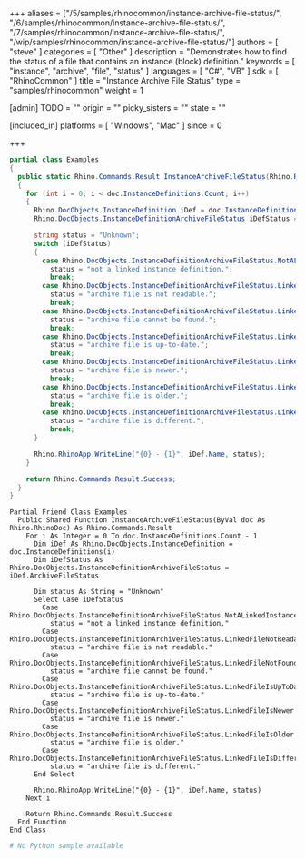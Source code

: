 +++
aliases = ["/5/samples/rhinocommon/instance-archive-file-status/", "/6/samples/rhinocommon/instance-archive-file-status/", "/7/samples/rhinocommon/instance-archive-file-status/", "/wip/samples/rhinocommon/instance-archive-file-status/"]
authors = [ "steve" ]
categories = [ "Other" ]
description = "Demonstrates how to find the status of a file that contains an instance (block) definition."
keywords = [ "instance", "archive", "file", "status" ]
languages = [ "C#", "VB" ]
sdk = [ "RhinoCommon" ]
title = "Instance Archive File Status"
type = "samples/rhinocommon"
weight = 1

[admin]
TODO = ""
origin = ""
picky_sisters = ""
state = ""

[included_in]
platforms = [ "Windows", "Mac" ]
since = 0

+++

<div class="codetab-content" id="cs">

```cs
partial class Examples
{
  public static Rhino.Commands.Result InstanceArchiveFileStatus(Rhino.RhinoDoc doc)
  {
    for (int i = 0; i < doc.InstanceDefinitions.Count; i++)
    {
      Rhino.DocObjects.InstanceDefinition iDef = doc.InstanceDefinitions[i];
      Rhino.DocObjects.InstanceDefinitionArchiveFileStatus iDefStatus = iDef.ArchiveFileStatus;

      string status = "Unknown";
      switch (iDefStatus)
      {
        case Rhino.DocObjects.InstanceDefinitionArchiveFileStatus.NotALinkedInstanceDefinition:
          status = "not a linked instance definition.";
          break;
        case Rhino.DocObjects.InstanceDefinitionArchiveFileStatus.LinkedFileNotReadable:
          status = "archive file is not readable.";
          break;
        case Rhino.DocObjects.InstanceDefinitionArchiveFileStatus.LinkedFileNotFound:
          status = "archive file cannot be found.";
          break;
        case Rhino.DocObjects.InstanceDefinitionArchiveFileStatus.LinkedFileIsUpToDate:
          status = "archive file is up-to-date.";
          break;
        case Rhino.DocObjects.InstanceDefinitionArchiveFileStatus.LinkedFileIsNewer:
          status = "archive file is newer.";
          break;
        case Rhino.DocObjects.InstanceDefinitionArchiveFileStatus.LinkedFileIsOlder:
          status = "archive file is older.";
          break;
        case Rhino.DocObjects.InstanceDefinitionArchiveFileStatus.LinkedFileIsDifferent:
          status = "archive file is different.";
          break;
      }

      Rhino.RhinoApp.WriteLine("{0} - {1}", iDef.Name, status);
    }

    return Rhino.Commands.Result.Success;
  }
}
```

</div>


<div class="codetab-content" id="vb">

```vbnet
Partial Friend Class Examples
  Public Shared Function InstanceArchiveFileStatus(ByVal doc As Rhino.RhinoDoc) As Rhino.Commands.Result
	For i As Integer = 0 To doc.InstanceDefinitions.Count - 1
	  Dim iDef As Rhino.DocObjects.InstanceDefinition = doc.InstanceDefinitions(i)
	  Dim iDefStatus As Rhino.DocObjects.InstanceDefinitionArchiveFileStatus = iDef.ArchiveFileStatus

	  Dim status As String = "Unknown"
	  Select Case iDefStatus
		Case Rhino.DocObjects.InstanceDefinitionArchiveFileStatus.NotALinkedInstanceDefinition
		  status = "not a linked instance definition."
		Case Rhino.DocObjects.InstanceDefinitionArchiveFileStatus.LinkedFileNotReadable
		  status = "archive file is not readable."
		Case Rhino.DocObjects.InstanceDefinitionArchiveFileStatus.LinkedFileNotFound
		  status = "archive file cannot be found."
		Case Rhino.DocObjects.InstanceDefinitionArchiveFileStatus.LinkedFileIsUpToDate
		  status = "archive file is up-to-date."
		Case Rhino.DocObjects.InstanceDefinitionArchiveFileStatus.LinkedFileIsNewer
		  status = "archive file is newer."
		Case Rhino.DocObjects.InstanceDefinitionArchiveFileStatus.LinkedFileIsOlder
		  status = "archive file is older."
		Case Rhino.DocObjects.InstanceDefinitionArchiveFileStatus.LinkedFileIsDifferent
		  status = "archive file is different."
	  End Select

	  Rhino.RhinoApp.WriteLine("{0} - {1}", iDef.Name, status)
	Next i

	Return Rhino.Commands.Result.Success
  End Function
End Class
```

</div>


<div class="codetab-content" id="py">

```python
# No Python sample available
```

</div>

